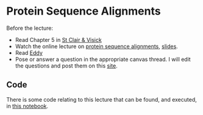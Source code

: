 # Protein Sequence Alignments

Before the lecture:

* Read Chapter 5 in [St Clair & Visick](https://karbokhandeln.se/kemi/exploring-bioinformatics-a-project-based/)
* Watch the online lecture on [protein sequence alignments](https://youtu.be/bIelmjRhWsw), [slides](slides/Aligning_protein_sequences.pdf).
* Read [Eddy](https://www.nature.com/articles/nbt0804-1035)
* Pose or answer a question in the appropriate canvas thread. I will edit the questions and post them on this [site](../qa/protein.md).

## Code

There is some code relating to this lecture that can be found, and executed, in [this notebook](https://mybinder.org/v2/gh/kth-gt/cb2442/main?labpath=lect%2Falign%2Fcode%2Fpairwise.ipynb).
